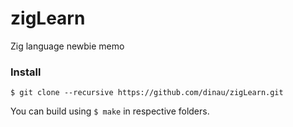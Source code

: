 # zigLearn
Zig language newbie memo

### Install
```
$ git clone --recursive https://github.com/dinau/zigLearn.git
```
You can build using `$ make` in respective folders.
